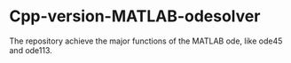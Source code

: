 # Cpp-version-MATLAB-odesolver
The repository achieve the major functions  of the MATLAB ode, like ode45 and ode113.
